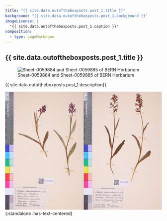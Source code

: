 ```yaml
---
title: "{{ site.data.outoftheboxposts.post_1.title }}"
background: "{{ site.data.outoftheboxposts.post_1.background }}"
imageLicense: |
  "{{ site.data.outoftheboxposts.post_1.caption }}"
composition:
  - type: pageMarkdown
---
```

## {{ site.data.outoftheboxposts.post_1.title }}

<figure class="has-text-centered">
  <img src="{{ site.data.outoftheboxposts.post_1.background }}" alt="Sheet-0059884 and Sheet-0059885 of BERN Herbarium" />
  <figcaption>Sheet-0059884 and Sheet-0059885 of BERN Herbarium</figcaption>
</figure>

{{ site.data.outoftheboxposts.post_1.description}}

![By adding <code>{:standalone .has-text-centered}</code> you can center it](https://github.com/gbif/hp-svnhc/blob/master/assets/images/virtualvisit/Post_1.jpg){:standalone .has-text-centered}
